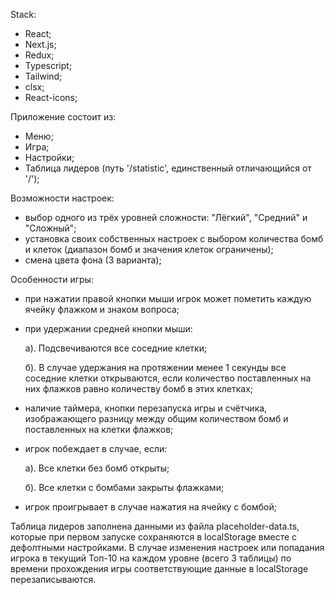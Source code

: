 Stack:
- React;
- Next.js;
- Redux;
- Typescript;
- Tailwind;
- clsx;
- React-icons;
  
Приложение состоит из:
- Меню;
- Игра;
- Настройки;
- Таблица лидеров (путь '/statistic', единственный отличающийся от '/');
  
Возможности настроек:
- выбор одного из трёх уровней сложности: "Лёгкий", "Средний" и "Сложный";
- установка своих собственных настроек с выбором количества бомб и клеток (диапазон бомб и значения клеток ограничены);
- смена цвета фона (3 варианта);
  
Особенности игры:
- при нажатии правой кнопки мыши игрок может пометить каждую ячейку флажком и знаком вопроса;
- при удержании средней кнопки мыши:

    а). Подсвечиваются все соседние клетки;

    б). В случае удержания на протяжении менее 1 секунды все соседние клетки открываются, если количество поставленных на них флажков равно количеству бомб в этих клетках;
- наличие таймера, кнопки перезапуска игры и счётчика, изображающего разницу между общим количеством бомб и поставленных на клетки флажков;
- игрок побеждает в случае, если:
  
    а). Все клетки без бомб открыты;

    б). Все клетки с бомбами закрыты флажками;
- игрок проигрывает в случае нажатия на ячейку с бомбой;
  
Таблица лидеров заполнена данными из файла placeholder-data.ts, которые при первом запуске сохраняются в localStorage вместе с дефолтными настройками. В случае изменения настроек или попадания игрока в текущий Топ-10 на каждом уровне (всего 3 таблицы) по времени прохождения игры соответствующие данные в localStorage перезаписываются.
  
